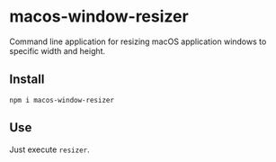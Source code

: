 # macos-window-resizer

Command line application for resizing macOS application windows to specific width and height.

## Install

```shell script
npm i macos-window-resizer
```

## Use

Just execute `resizer`.
